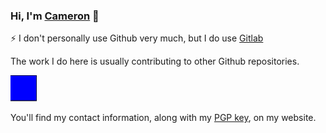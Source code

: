 
### Hi, I'm [Cameron](https://c.ruatta.com) :wave:
⚡ I don't personally use Github very much, but I do use [Gitlab](https://gitlab.com/cruatta)

The work I do here is usually contributing to other Github repositories.

<img src="test.svg" alt="Rectangle" height="42" width="42">

You'll find my contact information, along with my [PGP key](https://c.ruatta.com/cameron-ruatta.asc), on my website.

<!--
**cruatta/cruatta** is a ✨ _special_ ✨ repository because its `README.md` (this file) appears on your GitHub profile.

Here are some ideas to get you started:

- 🔭 I’m currently working on ...
- 🌱 I’m currently learning ...
- 👯 I’m looking to collaborate on ...
- 🤔 I’m looking for help with ...
- 💬 Ask me about ...
- 📫 How to reach me: ...
- 😄 Pronouns: ...
- Fun fact: ...
-->
